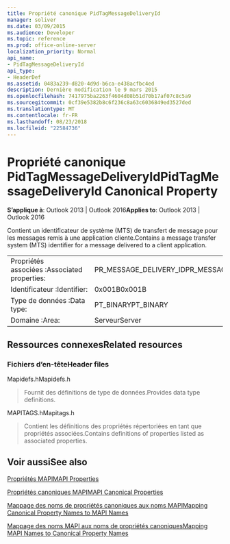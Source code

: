```yaml
---
title: Propriété canonique PidTagMessageDeliveryId
manager: soliver
ms.date: 03/09/2015
ms.audience: Developer
ms.topic: reference
ms.prod: office-online-server
localization_priority: Normal
api_name:
- PidTagMessageDeliveryId
api_type:
- HeaderDef
ms.assetid: 0483a239-d820-4d9d-b6ca-e438acfbc4ed
description: Dernière modification le 9 mars 2015
ms.openlocfilehash: 7417975ba2263f4604d08b51d70b17af07c8c5a9
ms.sourcegitcommit: 0cf39e5382b8c6f236c8a63c6036849ed3527ded
ms.translationtype: MT
ms.contentlocale: fr-FR
ms.lasthandoff: 08/23/2018
ms.locfileid: "22584736"
---
```

# <a name="pidtagmessagedeliveryid-canonical-property"></a><span data-ttu-id="3b1aa-103">Propriété canonique PidTagMessageDeliveryId</span><span class="sxs-lookup"><span data-stu-id="3b1aa-103">PidTagMessageDeliveryId Canonical Property</span></span>

  
  
<span data-ttu-id="3b1aa-104">**S’applique à**: Outlook 2013 | Outlook 2016</span><span class="sxs-lookup"><span data-stu-id="3b1aa-104">**Applies to**: Outlook 2013 | Outlook 2016</span></span> 
  
<span data-ttu-id="3b1aa-105">Contient un identificateur de système (MTS) de transfert de message pour les messages remis à une application cliente.</span><span class="sxs-lookup"><span data-stu-id="3b1aa-105">Contains a message transfer system (MTS) identifier for a message delivered to a client application.</span></span>
  
|||
|:-----|:-----|
|<span data-ttu-id="3b1aa-106">Propriétés associées :</span><span class="sxs-lookup"><span data-stu-id="3b1aa-106">Associated properties:</span></span>  <br/> |<span data-ttu-id="3b1aa-107">PR_MESSAGE_DELIVERY_ID</span><span class="sxs-lookup"><span data-stu-id="3b1aa-107">PR_MESSAGE_DELIVERY_ID</span></span>  <br/> |
|<span data-ttu-id="3b1aa-108">Identificateur :</span><span class="sxs-lookup"><span data-stu-id="3b1aa-108">Identifier:</span></span>  <br/> |<span data-ttu-id="3b1aa-109">0x001B</span><span class="sxs-lookup"><span data-stu-id="3b1aa-109">0x001B</span></span>  <br/> |
|<span data-ttu-id="3b1aa-110">Type de données :</span><span class="sxs-lookup"><span data-stu-id="3b1aa-110">Data type:</span></span>  <br/> |<span data-ttu-id="3b1aa-111">PT_BINARY</span><span class="sxs-lookup"><span data-stu-id="3b1aa-111">PT_BINARY</span></span>  <br/> |
|<span data-ttu-id="3b1aa-112">Domaine :</span><span class="sxs-lookup"><span data-stu-id="3b1aa-112">Area:</span></span>  <br/> |<span data-ttu-id="3b1aa-113">Serveur</span><span class="sxs-lookup"><span data-stu-id="3b1aa-113">Server</span></span>  <br/> |
   
## <a name="related-resources"></a><span data-ttu-id="3b1aa-114">Ressources connexes</span><span class="sxs-lookup"><span data-stu-id="3b1aa-114">Related resources</span></span>

### <a name="header-files"></a><span data-ttu-id="3b1aa-115">Fichiers d’en-tête</span><span class="sxs-lookup"><span data-stu-id="3b1aa-115">Header files</span></span>

<span data-ttu-id="3b1aa-116">Mapidefs.h</span><span class="sxs-lookup"><span data-stu-id="3b1aa-116">Mapidefs.h</span></span>
  
> <span data-ttu-id="3b1aa-117">Fournit des définitions de type de données.</span><span class="sxs-lookup"><span data-stu-id="3b1aa-117">Provides data type definitions.</span></span>
    
<span data-ttu-id="3b1aa-118">MAPITAGS.h</span><span class="sxs-lookup"><span data-stu-id="3b1aa-118">Mapitags.h</span></span>
  
> <span data-ttu-id="3b1aa-119">Contient les définitions des propriétés répertoriées en tant que propriétés associées.</span><span class="sxs-lookup"><span data-stu-id="3b1aa-119">Contains definitions of properties listed as associated properties.</span></span>
    
## <a name="see-also"></a><span data-ttu-id="3b1aa-120">Voir aussi</span><span class="sxs-lookup"><span data-stu-id="3b1aa-120">See also</span></span>



[<span data-ttu-id="3b1aa-121">Propriétés MAPI</span><span class="sxs-lookup"><span data-stu-id="3b1aa-121">MAPI Properties</span></span>](mapi-properties.md)
  
[<span data-ttu-id="3b1aa-122">Propriétés canoniques MAPI</span><span class="sxs-lookup"><span data-stu-id="3b1aa-122">MAPI Canonical Properties</span></span>](mapi-canonical-properties.md)
  
[<span data-ttu-id="3b1aa-123">Mappage des noms de propriétés canoniques aux noms MAPI</span><span class="sxs-lookup"><span data-stu-id="3b1aa-123">Mapping Canonical Property Names to MAPI Names</span></span>](mapping-canonical-property-names-to-mapi-names.md)
  
[<span data-ttu-id="3b1aa-124">Mappage des noms MAPI aux noms de propriétés canoniques</span><span class="sxs-lookup"><span data-stu-id="3b1aa-124">Mapping MAPI Names to Canonical Property Names</span></span>](mapping-mapi-names-to-canonical-property-names.md)

